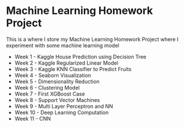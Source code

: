 # Machine Learning Homework Project
 This is a where I store my Machine Learning Homework Project where I experiment with some machine learning model

- Week 1 - Kaggle House Prediction using Decision Tree
- Week 2 - Kaggle Regularized Linear Model
- Week 3 - Kaggle KNN Classifier to Predict Fruits
- Week 4 - Seaborn Visualization
- Week 5 - Dimensionality Reduction
- Week 6 - Clustering Model
- Week 7 - First XGBoost Case
- Week 8 - Support Vector Machines
- Week 9 - Multi Layer Perceptron and NN
- Week 10 - Deep Learning Computation
- Week 11 - CNN
